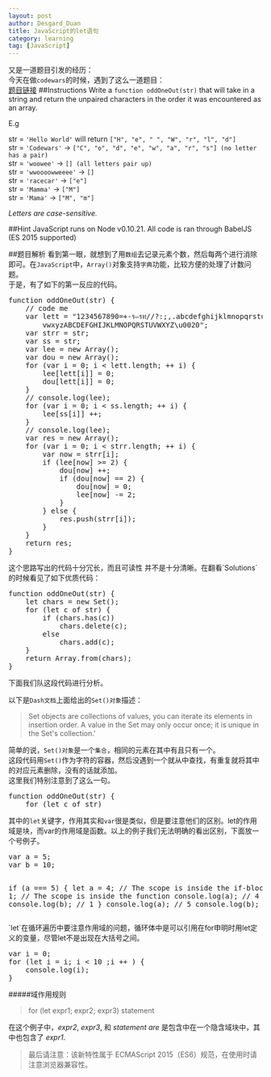 ```yaml
---
layout: post
author: Desgard_Duan
title: JavaScript的let语句
category: learning
tag: [JavaScript]
---
```

又是一道题目引发的经历：<br />
今天在做`codewars`的时候，遇到了这么一道题目：<br />
[题目链接](http://www.codewars.com/kata/55b080eabb080cd6f8000035/train/javascript)
##Instructions
Write a `function oddOneOut(str)` that will take in a string and return the unpaired characters in the order it was encountered as an array.

E.g

str = `'Hello World'` will return `["H", "e", " ", "W", "r", "l", "d"]`<br /> 
str = `'Codewars'` -> `["C", "o", "d", "e", "w", "a", "r", "s"] (no letter has a pair) `<br /> 
str = `'woowee'` -> `[] (all letters pair up) `<br /> 
str = `'wwoooowweeee'` -> `[] `<br /> 
str = `'racecar'` -> `["e"]`<br /> 
str = `'Mamma'` -> `["M"]`<br /> 
str = `'Mama'` -> `["M", "m"]`<br /> 

 
*Letters are case-sensitive.*

##Hint
JavaScript runs on Node v0.10.21. All code is ran through BabelJS (ES 2015 supported)


<!-- more -->
<!-- 题目 -->
##题目解析
看到第一眼，就想到了用`数组`去记录元素个数，然后每两个进行消除即可。在`JavaScript`中，`Array()`对象支持`字典`功能，比较方便的处理了计数问题。<br />
于是，有了如下的第一反应的代码。<br />

<div>
<pre class="brush: js">
function oddOneOut(str) {
	// code me
	var lett = "1234567890=+-ร—รท//?:;,.abcdefghijklmnopqrstu
		vwxyzABCDEFGHIJKLMNOPQRSTUVWXYZ\u0020";
	var strr = str;
	var ss = str;
	var lee = new Array();
	var dou = new Array();
	for (var i = 0; i < lett.length; ++ i) {
		lee[lett[i]] = 0;
		dou[lett[i]] = 0;
	}
	// console.log(lee);
	for (var i = 0; i < ss.length; ++ i) {
		lee[ss[i]] ++;
	}
	// console.log(lee);
	var res = new Array();
	for (var i = 0; i < strr.length; ++ i) {
		var now = strr[i];
		if (lee[now] >= 2) {
			dou[now] ++;
			if (dou[now] == 2) {
				dou[now] = 0;
				lee[now] -= 2;
			}
		} else {
			res.push(strr[i]);
		}
	}
	return res;
}
</pre>
</div>
这个思路写出的代码十分冗长，而且可读性 并不是十分清晰。在翻看`Solutions`的时候看见了如下优质代码：

<div>
<pre class="brush: js">
function oddOneOut(str) {
	let chars = new Set();
	for (let c of str) {
    	if (chars.has(c))
			chars.delete(c);
    	else
			chars.add(c);
	}
	return Array.from(chars);
}
</pre>
</div>

下面我们队这段代码进行分析。

以下是`Dash文档`上面给出的`Set()对象`描述：
> Set objects are collections of values, you can iterate its elements in insertion order. A value in the Set may only occur once; it is unique in the Set's collection.'

简单的说，`Set()对象`是一个`集合`，相同的元素在其中有且只有一个。<br />
这段代码用`Set()`作为字符的容器，然后没遇到一个就从中查找，有重复就将其中的对应元素删除，没有的话就添加。<br />
这里我们特别注意到了这么一句。
<div>
<pre class="brush: js">
function oddOneOut(str) {
	for (let c of str) 
</pre>
</div>

其中的`let`关键字，作用其实和`var`很是类似，但是要注意他们的区别。let的作用域是块，而var的作用域是函数。以上的例子我们无法明确的看出区别，下面放一个号例子。
<div>
<pre class="brush: js">
var a = 5;
var b = 10;

if (a === 5) {
	let a = 4; // The scope is inside the if-block
	var b = 1; // The scope is inside the function
	console.log(a);  // 4
	console.log(b);  // 1
} 
console.log(a); // 5
console.log(b); // 1
</pre>
</div>
`let`在循环遍历中要注意作用域的问题，循环体中是可以引用在for申明时用let定义的变量，尽管let不是出现在大括号之间。
<div>
<pre class="brush: js">
var i = 0;
for (let i = i; i < 10 ;i ++ ) {
	console.log(i);
}
</pre>
</div>

#####域作用规则
> for (let expr1; expr2; expr3) statement

在这个例子中，*expr2*, *expr3*, 和 *statement are* 是包含中在一个隐含域块中，其中也包含了 *expr1*.

> 最后请注意：该新特性属于 ECMAScript 2015（ES6）规范，在使用时请注意浏览器兼容性。